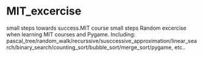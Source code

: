 # MIT_excercise
small steps towards success.MIT course small steps
Random excercise when learning MIT courses and Pygame. Including: pascal_tree/random_walk/recurssive/susccessive_approximation/linear_search/binary_search/counting_sort/bubble_sort/merge_sort/pygame, etc..
